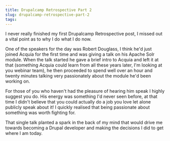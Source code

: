 ```yaml
---
title: Drupalcamp Retrospective Part 2
slug: drupalcamp-retrospective-part-2
tags:
---
```

I never really finished my first Drupalcamp Retrospective post, I missed out a vital point as to why I do what I do now.

One of the speakers for the day was Robert Douglass, I think he'd just joined Acquia for the first time and was giving a talk on his Apache Solr module. When the talk started he gave a brief intro to Acquia and left it at that (something Acquia could learn from all these years later, I'm looking at you webinar team), he then proceeded to spend well over an hour and twenty minutes talking very passionately about the module he'd been working on.

For those of you who haven't had the pleasure of hearing him speak I highly suggest you do. His energy was something I'd never seen before, at that time I didn't believe that you could actually do a job you love let alone publicly speak about it! I quickly realised that being passionate about something was worth fighting for.

That single talk planted a spark in the back of my mind that would drive me towards becoming a Drupal developer and making the decisions I did to get where I am today.

